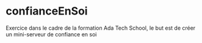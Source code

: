 # confianceEnSoi
Exercice dans le cadre de la formation Ada Tech School, le but est de créer un mini-serveur de confiance en soi
